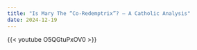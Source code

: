 ```yaml
---
title: "Is Mary The “Co-Redemptrix”? – A Catholic Analysis"
date: 2024-12-19
---
```


{{< youtube O5QGtuPxOV0 >}}
